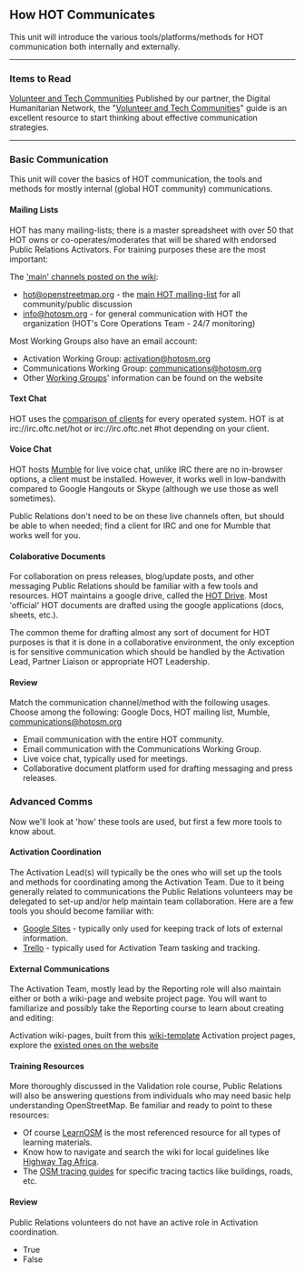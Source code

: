 ## How HOT Communicates

This unit will introduce the various tools/platforms/methods for HOT communication both internally and externally.

---
### Items to Read

[Volunteer and Tech Communities](http://digitalhumanitarians.com/content/guidance-collaborating-volunteer-technical-communities)
Published by our partner, the Digital Humanitarian Network, the "[Volunteer and Tech Communities](http://digitalhumanitarians.com/content/guidance-collaborating-volunteer-technical-communities)" guide is an excellent resource to start thinking about effective communication strategies.

---

### Basic Communication

This unit will cover the basics of HOT communication, the tools and methods for mostly internal (global HOT community) communications.

#### Mailing Lists
HOT has many mailing-lists; there is a master spreadsheet with over 50
that HOT owns or co-operates/moderates that will be shared with endorsed
Public Relations Activators. For training purposes these are the most
important:

The ['main' channels posted on the wiki](http://wiki.openstreetmap.org/wiki/Humanitarian_OSM_Team#Communication):
* hot@openstreetmap.org - the [main HOT mailing-list](https://lists.openstreetmap.org/listinfo/hot) for all community/public discussion
* info@hotosm.org - for general communication with HOT the organization (HOT's Core Operations Team - 24/7 monitoring)

Most Working Groups also have an email account:
* Activation Working Group: activation@hotosm.org
* Communications Working Group: communications@hotosm.org
* Other [Working Groups](http://hotosm.org/working-groups)' information can be found on the website

#### Text Chat

HOT uses the [comparison of clients](https://en.wikipedia.org/wiki/Comparison_of_Internet_Relay_Chat_clients) for every operated system. HOT is at irc://irc.oftc.net/hot or irc://irc.oftc.net #hot depending on your client.

#### Voice Chat

HOT hosts [Mumble](http://wiki.openstreetmap.org/wiki/Mumble) for live voice chat, unlike IRC there are no in-browser options, a client must be installed. However, it works well in low-bandwith compared to Google Hangouts or Skype (although we use those as well sometimes).

Public Relations don't need to be on these live channels often, but should be able to when needed; find a client for IRC and one for Mumble that works well for you.

#### Colaborative Documents

For collaboration on press releases, blog/update posts, and other messaging Public Relations should be familiar with a few tools and resources. HOT maintains a google drive, called the [HOT Drive](https://drive.google.com/open?id=0B1EorbpNCZ03fml2OURJZ21mU2I4Qm9aQlRSbHpFNHNfVkdnZGlJU3ZFcjBsZEZab2hGOWc). Most 'official' HOT documents are drafted using the google applications (docs, sheets, etc.).

The common theme for drafting almost any sort of document for HOT purposes is that it is done in a collaborative environment, the only exception is for sensitive communication which should be handled by the Activation Lead, Partner Liaison or appropriate HOT Leadership.

#### Review

Match the communication channel/method with the following usages. Choose among the following: Google Docs, HOT mailing list, Mumble, communications@hotosm.org
* Email communication with the entire HOT community.
* Email communication with the Communications Working Group.
* Live voice chat, typically used for meetings.
* Collaborative document platform used for drafting messaging and press releases.

### Advanced Comms

Now we'll look at 'how' these tools are used, but first a few more tools to know about.

#### Activation Coordination
The Activation Lead(s) will typically be the ones who will set up the tools and methods for coordinating among the Activation Team. Due to it being generally related to communications the Public Relations volunteers may be delegated to set-up and/or help maintain team collaboration. Here are a few tools you should become familiar with:

* [Google Sites](https://www.google.com/url?sa=t&amp;rct=j&amp;q=&amp;esrc=s&amp;source=web&amp;cd=2&amp;cad=rja&amp;uact=8&amp;ved=0CDEQFjABahUKEwiArs_WgrnHAhVLCZIKHX2EBUU&amp;url=http%3A%2F%2Fwww.google.com%2Fsites%2Foverview.html&amp;ei=cH7WVYC2LcuSyAT9iJaoBA&amp;usg=AFQjCNGfTgBCldbppBHTVoHwZx1YYe1TtQ) - typically only used for keeping track of lots of external information.
* [Trello](https://www.google.com/url?sa=t&amp;rct=j&amp;q=&amp;esrc=s&amp;source=web&amp;cd=1&amp;cad=rja&amp;uact=8&amp;ved=0CB8QFjAAahUKEwjmjK7egrnHAhXIfpIKHckTCpw&amp;url=https%3A%2F%2Ftrello.com%2F&amp;ei=gH7WVebMO8j9yQTJp6jgCQ&amp;usg=AFQjCNGERS4yYpddS2mm7XYgB1ozgT4xMQ) - typically used for Activation Team tasking and tracking.

#### External Communications

The Activation Team, mostly lead by the Reporting role will also maintain either or both a wiki-page and website project page. You will want to familiarize and possibly take the Reporting course to learn about creating and editing:

Activation wiki-pages, built from this [wiki-template](http://wiki.openstreetmap.org/wiki/Template:Activation)
Activation project pages, explore the [existed ones on the website](http://hotosm.org/projects/disaster-mapping)

#### Training Resources

More thoroughly discussed in the Validation role course, Public Relations will also be answering questions from individuals who may need basic help understanding OpenStreetMap. Be familiar and ready to point to these resources:

* Of course [LearnOSM](http://learnosm.org) is the most referenced resource for all types of learning materials.
* Know how to navigate and search the wiki for local guidelines like [Highway Tag Africa](http://wiki.openstreetmap.org/wiki/Highway_Tag_Africa).
* The [OSM tracing guides](http://hotosm.github.io/tracing-guides/) for specific tracing tactics like buildings, roads, etc.

#### Review

Public Relations volunteers do not have an active role in Activation coordination.
* True
* False

